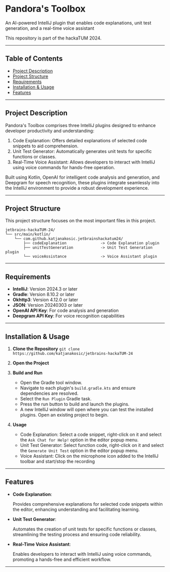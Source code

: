 # Pandora's Toolbox
An AI-powered IntelliJ plugin that enables code explanations, unit test generation, and a real-time voice assistant

This repository is part of the hackaTUM 2024.


---


## Table of Contents

- [Project Description](#project-description)
- [Project Structure](#project-structure)
- [Requirements](#requirements)
- [Installation & Usage](#installation--usage)
- [Features](#features)



---


## Project Description
<!-- Plugin description -->
Pandora's Toolbox comprises three IntelliJ plugins designed to enhance developer productivity and understanding:

1. Code Explanation: Offers detailed explanations of selected code snippets to aid comprehension.
2. Unit Test Generator: Automatically generates unit tests for specific functions or classes.
3. Real-Time Voice Assistant: Allows developers to interact with IntelliJ using voice commands for hands-free operation.

Built using Kotlin, OpenAI for intelligent code analysis and generation, and Deepgram for speech recognition, these 
plugins integrate seamlessly into the IntelliJ environment to provide a robust development experience.
<!-- Plugin description end -->

---


## Project Structure

This project structure focuses on the most important files in this project.

```
jetbrains-hackaTUM-24/
└── src/main/kotlin/
    └── com.github.katjanakosic.jetbrainshackatum24/
        ├── codeExplanation               -> Code Explanation plugin
        ├── unitTestGeneration            -> Unit Test Generation plugin
        └── voiceAssistance               -> Voice Assistant plugin

```


---


## Requirements

- **IntelliJ**: Version 2024.3 or later
- **Gradle**: Version 8.10.2 or later
- **Okhttp3**: Version 4.12.0 or later
- **JSON**: Version 20240303 or later
- **OpenAI API Key**: For code analysis and generation
- **Deepgram API Key**: For voice recognition capabilities 


---

## Installation & Usage

1. **Clone the Repository** `git clone https://github.com/katjanakosic/jetbrains-hackaTUM-24`

2. **Open the Project**

3. **Build and Run**
    - Open the Gradle tool window.
    - Navigate to each plugin's `build.gradle.kts` and ensure dependencies are resolved.
    - Select the `Run Plugin` Gradle task.
    - Press the run button to build and launch the plugins.
    - A new IntelliJ window will open where you can test the installed plugins. Open an existing project to begin.
      
3. **Usage**
    - Code Explanation: Select a code snippet, right-click on it and select the `Ask Chat for Help!` option in the editor popup menu.
    - Unit Test Generator: Select function code, right-click on it and select the `Generate Unit Test` option in the editor popup menu.
    - Voice Assistant: Click on the microphone icon added to the IntelliJ toolbar and start/stop the recording

---


## Features

- **Code Explanation**: 
   
   Provides comprehensive explanations for selected code snippets within the editor, enhancing understanding and facilitating learning.

- **Unit Test Generator**: 

   Automates the creation of unit tests for specific functions or classes, streamlining the testing process and ensuring code reliability.

- **Real-Time Voice Assistant**: 

   Enables developers to interact with IntelliJ using voice commands, promoting a hands-free and efficient workflow.


---

